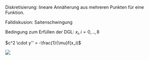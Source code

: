 Diskretisierung: lineare Annäherung aus mehreren Punkten für eine Funktion.

Falldiskusion: Saitenschwingung

Bedingung zum Erfüllen der DGL:
$x_i, i=0, .., 8$

$c^2 \cdot y'' = -\frac{1}{\mu}f(x_i)$ 

![](NUS_DGL01.excalidraw)
